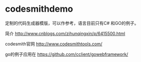 # codesmithdemo
定制的代码生成器模版，可以作参考，语言目前只有C# 和GO的例子。

简介
http://www.cnblogs.com/zihunqingxin/p/6415500.html

codesmith官网
http://www.codesmithtools.com/

go的例子应用在
https://github.com/cclient/gowebframework/